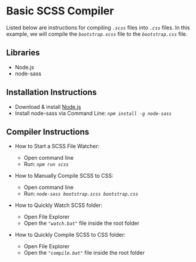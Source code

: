 # Basic SCSS Compiler

Listed below are instructions for compiling *```.scss```* files into *```.css```* files. In this example, we will compile the *```bootstrap.scss```* file to the *```bootstrap.css```* file.

## Libraries

 - Node.js
 - node-sass

## Installation Instructions

 - Download & install [Node.js](https://nodejs.org/en/download/)
 - Install node-sass via Command Line: *```npm install -g node-sass```*

## Compiler Instructions

 - How to Start a SCSS File Watcher:
   - Open command line
   - Run: *```npm run scss```*

 - How to Manually Compile SCSS to CSS:
   - Open command line
   - Run: *```node-sass bootstrap.scss bootstrap.css```*

 - How to Quickly Watch SCSS folder:
   - Open File Explorer
   - Open the *```"watch.bat"```* file inside the root folder

 - How to Quickly Compile SCSS to CSS folder:
   - Open File Explorer
   - Open the *```"compile.bat"```* file inside the root folder
   